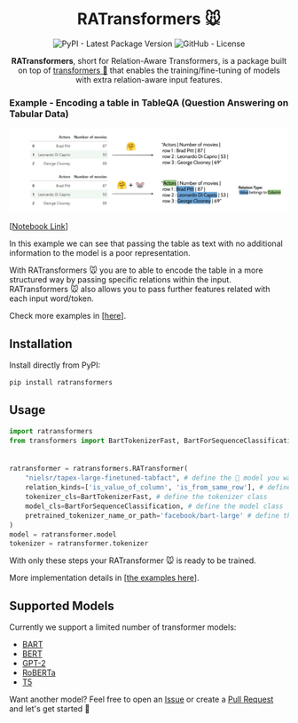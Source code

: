 <div align="center">

# RATransformers 🐭

![PyPI - Latest Package Version](https://img.shields.io/pypi/v/ratransformers?logo=pypi&style=flat&color=orange) ![GitHub - License](https://img.shields.io/github/license/JoaoLages/ratransformers?logo=github&style=flat&color=green)

**RATransformers**, short for Relation-Aware Transformers, is a package built on top of [transformers 🤗](https://github.com/huggingface/transformers)
that enables the training/fine-tuning of models with extra relation-aware input features.
</div>

### Example - Encoding a table in TableQA (Question Answering on Tabular Data)
![](assets/tableQA.gif)

[[Notebook Link](https://github.com/JoaoLages/RATransformers/blob/main/notebooks/TableQA_tabfact_example.ipynb)]

In this example we can see that passing the table as text with no additional information to the model is a poor representation.

With RATransformers 🐭 you are to able to encode the table in a more structured way by passing specific relations within the input.
RATransformers 🐭 also allows you to pass further features related with each input word/token.

Check more examples in [[here](https://github.com/JoaoLages/RATransformers/blob/main/notebooks/)].

## Installation

Install directly from PyPI:

    pip install ratransformers

## Usage

```python
import ratransformers
from transformers import BartTokenizerFast, BartForSequenceClassification


ratransformer = ratransformers.RATransformer(
    "nielsr/tapex-large-finetuned-tabfact", # define the 🤗 model you want to load
    relation_kinds=['is_value_of_column', 'is_from_same_row'], # define the relations that you want to model in the input
    tokenizer_cls=BartTokenizerFast, # define the tokenizer class 
    model_cls=BartForSequenceClassification, # define the model class
    pretrained_tokenizer_name_or_path='facebook/bart-large' # define the tokenizer you want to load (in case it is not the same as the model)
)
model = ratransformer.model
tokenizer = ratransformer.tokenizer
```

With only these steps your RATransformer 🐭 is ready to be trained. 

More implementation details in [[the examples here](https://github.com/JoaoLages/RATransformers/blob/main/notebooks/)].


## Supported Models
Currently we support a limited number of transformer models:
- [BART](https://huggingface.co/docs/transformers/model_doc/bart)
- [BERT](https://huggingface.co/docs/transformers/model_doc/bert)
- [GPT-2](https://huggingface.co/docs/transformers/model_doc/gpt2)
- [RoBERTa](https://huggingface.co/docs/transformers/model_doc/roberta)
- [T5](https://huggingface.co/docs/transformers/model_doc/t5)

Want another model? Feel free to open an [Issue](https://github.com/JoaoLages/RATransformers/issues) or create a [Pull Request](https://github.com/JoaoLages/RATransformers/pulls) and let's get started 🚀
